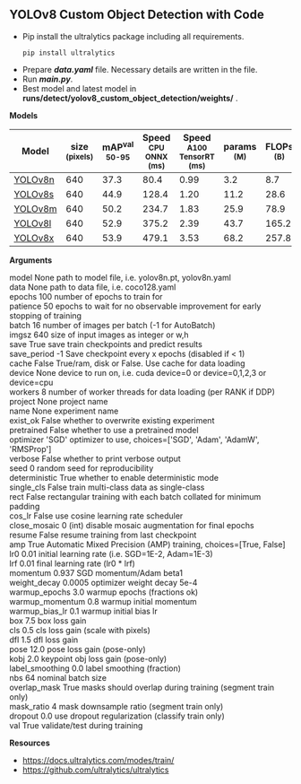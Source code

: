 ## YOLOv8 Custom Object Detection with Code  

 - Pip install the ultralytics package including all requirements.  
      ```
     pip install ultralytics
     ```
 - Prepare ***data.yaml*** file. Necessary details are written in the file.
 - Run ***main.py***.
 - Best model and latest model in **runs/detect/yolov8_custom_object_detection/weights/** .

**Models**  
  
| Model | size<br><sup>(pixels) | mAP<sup>val<br>50-95 | Speed<br><sup>CPU ONNX<br>(ms) | Speed<br><sup>A100 TensorRT<br>(ms) | params<br><sup>(M) | FLOPs<br><sup>(B) |  
| ------------------------------------------------------------------------------------ | --------------------- | -------------------- | ------------------------------ | ----------------------------------- | ------------------ | ----------------- |  
| [YOLOv8n](https://github.com/ultralytics/assets/releases/download/v0.0.0/yolov8n.pt) | 640 | 37.3 | 80.4 | 0.99 | 3.2 | 8.7 |  
| [YOLOv8s](https://github.com/ultralytics/assets/releases/download/v0.0.0/yolov8s.pt) | 640 | 44.9 | 128.4 | 1.20 | 11.2 | 28.6 |  
| [YOLOv8m](https://github.com/ultralytics/assets/releases/download/v0.0.0/yolov8m.pt) | 640 | 50.2 | 234.7 | 1.83 | 25.9 | 78.9 |  
| [YOLOv8l](https://github.com/ultralytics/assets/releases/download/v0.0.0/yolov8l.pt) | 640 | 52.9 | 375.2 | 2.39 | 43.7 | 165.2 |  
| [YOLOv8x](https://github.com/ultralytics/assets/releases/download/v0.0.0/yolov8x.pt) | 640 | 53.9 | 479.1 | 3.53 | 68.2 | 257.8 |

 **Arguments**

model None path to model file, i.e. yolov8n.pt, yolov8n.yaml  
data None path to data file, i.e. coco128.yaml  
epochs 100 number of epochs to train for  
patience 50 epochs to wait for no observable improvement for early stopping of training  
batch 16 number of images per batch (-1 for AutoBatch)  
imgsz 640 size of input images as integer or w,h  
save True save train checkpoints and predict results  
save_period -1 Save checkpoint every x epochs (disabled if < 1)  
cache False True/ram, disk or False. Use cache for data loading  
device None device to run on, i.e. cuda device=0 or device=0,1,2,3 or device=cpu  
workers 8 number of worker threads for data loading (per RANK if DDP)  
project None project name  
name None experiment name  
exist_ok False whether to overwrite existing experiment  
pretrained False whether to use a pretrained model  
optimizer 'SGD' optimizer to use, choices=['SGD', 'Adam', 'AdamW', 'RMSProp']  
verbose False whether to print verbose output  
seed 0 random seed for reproducibility  
deterministic True whether to enable deterministic mode  
single_cls False train multi-class data as single-class  
rect False rectangular training with each batch collated for minimum padding  
cos_lr False use cosine learning rate scheduler  
close_mosaic 0 (int) disable mosaic augmentation for final epochs  
resume False resume training from last checkpoint  
amp True Automatic Mixed Precision (AMP) training, choices=[True, False]  
lr0 0.01 initial learning rate (i.e. SGD=1E-2, Adam=1E-3)  
lrf 0.01 final learning rate (lr0 * lrf)  
momentum 0.937 SGD momentum/Adam beta1  
weight_decay 0.0005 optimizer weight decay 5e-4  
warmup_epochs 3.0 warmup epochs (fractions ok)  
warmup_momentum 0.8 warmup initial momentum  
warmup_bias_lr 0.1 warmup initial bias lr  
box 7.5 box loss gain  
cls 0.5 cls loss gain (scale with pixels)  
dfl 1.5 dfl loss gain  
pose 12.0 pose loss gain (pose-only)  
kobj 2.0 keypoint obj loss gain (pose-only)  
label_smoothing 0.0 label smoothing (fraction)  
nbs 64 nominal batch size  
overlap_mask True masks should overlap during training (segment train only)  
mask_ratio 4 mask downsample ratio (segment train only)  
dropout 0.0 use dropout regularization (classify train only)  
val True validate/test during training

**Resources**
 - https://docs.ultralytics.com/modes/train/
 - https://github.com/ultralytics/ultralytics